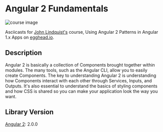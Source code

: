 # Angular 2 Fundamentals

![course image](https://d2eip9sf3oo6c2.cloudfront.net/series/covers/000/000/023/full/angular_2_fundamentals.jpg?1445328152)

Asciicasts for [John Lindquist's](https://github.com/johnlindquist) course, Using Angular 2 Patterns in Angular 1.x Apps on [egghead.io](https://egghead.io/courses/angular-2-fundamentals).

## Description

Angular 2 is basically a collection of Components brought together within modules. The many tools, such as the Angular CLI, allow you to easily create Components. The key to understanding Angular 2 is understanding how Components interact with each other through Services, Inputs, and Outputs. It's also essential to understand the basics of styling components and how CSS is shared so you can make your application look the way you want.

## Library Version
[Angular 2](https://github.com/angular/angular/blob/master/CHANGELOG.md): 2.0.0